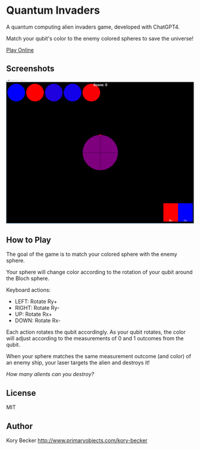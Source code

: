 Quantum Invaders
===========

A quantum computing alien invaders game, developed with ChatGPT4.

Match your qubit's color to the enemy colored spheres to save the universe!

[Play Online](https://replit.com/@primaryobjects/quantum-invaders?v=1)

## Screenshots

![Quantum Invaders](images/screenshot.gif)

## How to Play

The goal of the game is to match your colored sphere with the enemy sphere.

Your sphere will change color according to the rotation of your qubit around the Bloch sphere.

Keyboard actions:

- LEFT: Rotate Ry+
- RIGHT: Rotate Ry-
- UP: Rotate Rx+
- DOWN: Rotate Rx-

Each action rotates the qubit accordingly. As your qubit rotates, the color will adjust according to the measurements of 0 and 1 outcomes from the qubit.

When your sphere matches the same measurement outcome (and color) of an enemy ship, your laser targets the alien and destroys it!

*How many alients can you destroy?*

## License

MIT

## Author

Kory Becker http://www.primaryobjects.com/kory-becker
